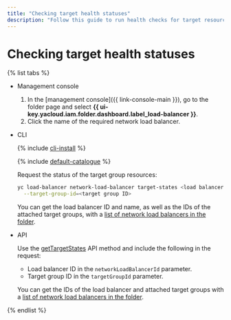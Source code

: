 ```yaml
---
title: "Checking target health statuses"
description: "Follow this guide to run health checks for target resources."
---
```


# Checking target health statuses

{% list tabs %}

- Management console

   1. In the [management console]({{ link-console-main }}), go to the folder page and select **{{ ui-key.yacloud.iam.folder.dashboard.label_load-balancer }}**.
   1. Click the name of the required network load balancer.

- CLI

   {% include [cli-install](../../_includes/cli-install.md) %}

   {% include [default-catalogue](../../_includes/default-catalogue.md) %}

   Request the status of the target group resources:

   ```bash
   yc load-balancer network-load-balancer target-states <load balancer ID or name> \
     --target-group-id=<target group ID>
   ```

   You can get the load balancer ID and name, as well as the IDs of the attached target groups, with a [list of network load balancers in the folder](load-balancer-list.md#list).

- API

   Use the [getTargetStates](../api-ref/NetworkLoadBalancer/getTargetStates.md) API method and include the following in the request:

   * Load balancer ID in the `networkLoadBalancerId` parameter.
   * Target group ID in the `targetGroupId` parameter.

   You can get the IDs of the load balancer and attached target groups with a [list of network load balancers in the folder](load-balancer-list.md#list).

{% endlist %}
